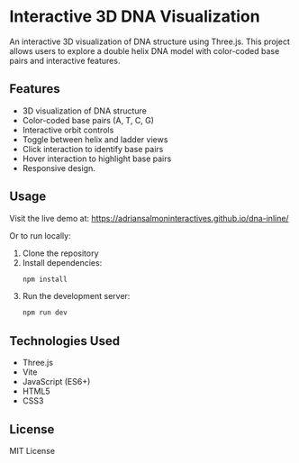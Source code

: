 # Interactive 3D DNA Visualization

An interactive 3D visualization of DNA structure using Three.js. This project allows users to explore a double helix DNA model with color-coded base pairs and interactive features.

## Features
- 3D visualization of DNA structure
- Color-coded base pairs (A, T, C, G)
- Interactive orbit controls
- Toggle between helix and ladder views
- Click interaction to identify base pairs
- Hover interaction to highlight base pairs
- Responsive design.

## Usage

Visit the live demo at: https://adriansalmoninteractives.github.io/dna-inline/

Or to run locally:

1. Clone the repository
2. Install dependencies:
   ```bash
   npm install
   ```
3. Run the development server:
   ```bash
   npm run dev
   ```

## Technologies Used
- Three.js
- Vite
- JavaScript (ES6+)
- HTML5
- CSS3

## License
MIT License
